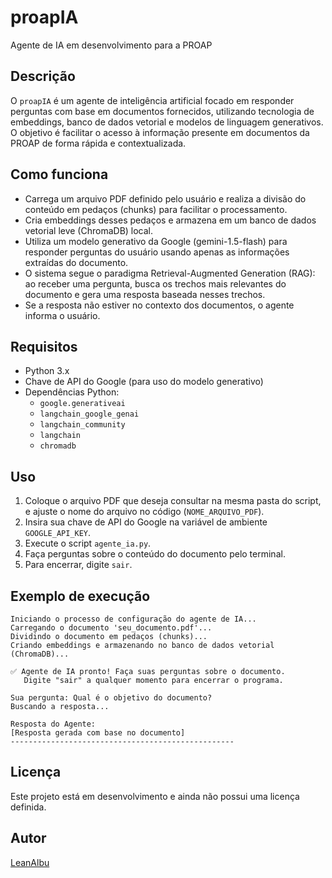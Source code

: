# proapIA

Agente de IA em desenvolvimento para a PROAP

## Descrição

O `proapIA` é um agente de inteligência artificial focado em responder perguntas com base em documentos fornecidos, utilizando tecnologia de embeddings, banco de dados vetorial e modelos de linguagem generativos. O objetivo é facilitar o acesso à informação presente em documentos da PROAP de forma rápida e contextualizada.

## Como funciona

- Carrega um arquivo PDF definido pelo usuário e realiza a divisão do conteúdo em pedaços (chunks) para facilitar o processamento.
- Cria embeddings desses pedaços e armazena em um banco de dados vetorial leve (ChromaDB) local.
- Utiliza um modelo generativo da Google (gemini-1.5-flash) para responder perguntas do usuário usando apenas as informações extraídas do documento.
- O sistema segue o paradigma Retrieval-Augmented Generation (RAG): ao receber uma pergunta, busca os trechos mais relevantes do documento e gera uma resposta baseada nesses trechos.
- Se a resposta não estiver no contexto dos documentos, o agente informa o usuário.

## Requisitos

- Python 3.x
- Chave de API do Google (para uso do modelo generativo)
- Dependências Python:
  - `google.generativeai`
  - `langchain_google_genai`
  - `langchain_community`
  - `langchain`
  - `chromadb`

## Uso

1. Coloque o arquivo PDF que deseja consultar na mesma pasta do script, e ajuste o nome do arquivo no código (`NOME_ARQUIVO_PDF`).
2. Insira sua chave de API do Google na variável de ambiente `GOOGLE_API_KEY`.
3. Execute o script `agente_ia.py`.
4. Faça perguntas sobre o conteúdo do documento pelo terminal.
5. Para encerrar, digite `sair`.

## Exemplo de execução

```
Iniciando o processo de configuração do agente de IA...
Carregando o documento 'seu_documento.pdf'...
Dividindo o documento em pedaços (chunks)...
Criando embeddings e armazenando no banco de dados vetorial (ChromaDB)...

✅ Agente de IA pronto! Faça suas perguntas sobre o documento.
   Digite "sair" a qualquer momento para encerrar o programa.

Sua pergunta: Qual é o objetivo do documento?
Buscando a resposta...

Resposta do Agente:
[Resposta gerada com base no documento]
--------------------------------------------------
```

## Licença

Este projeto está em desenvolvimento e ainda não possui uma licença definida.

## Autor

[LeanAlbu](https://github.com/LeanAlbu)
